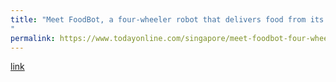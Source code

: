 ```yaml
---
title: "Meet FoodBot, a four-wheeler robot that delivers food from its 'belly' to yours
"
permalink: https://www.todayonline.com/singapore/meet-foodbot-four-wheeler-robot-delivers-food-its-belly-yours
---
```

[link](https://www.todayonline.com/singapore/meet-foodbot-four-wheeler-robot-delivers-food-its-belly-yours)